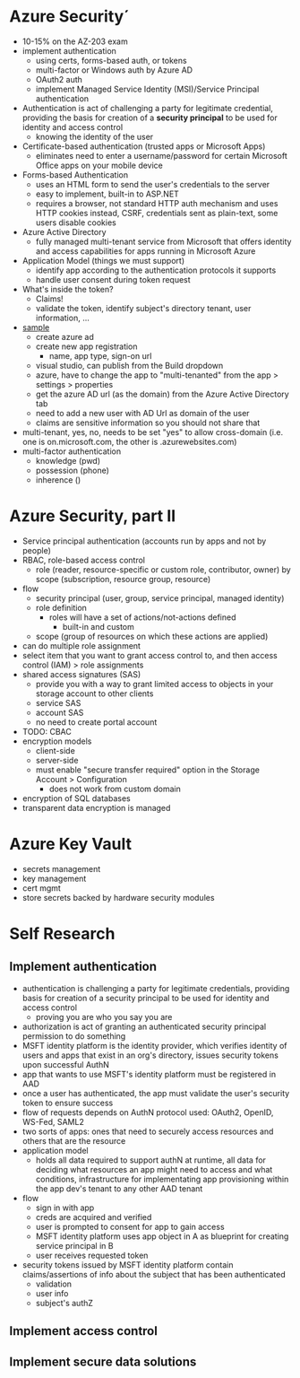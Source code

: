 # Azure Security´

- 10-15% on the AZ-203 exam
- implement authentication
  - using certs, forms-based auth, or tokens
  - multi-factor or Windows auth by Azure AD
  - OAuth2 auth
  - implement Managed Service Identity (MSI)/Service Principal authentication
- Authentication is act of challenging a party for legitimate credential, providing the basis for creation of a **security principal** to be used for identity and access control
  - knowing the identity of the user
- Certificate-based authentication (trusted apps or Microsoft Apps)
  - eliminates need to enter a username/password for certain Microsoft Office apps on your mobile device
- Forms-based Authentication
  - uses an HTML form to send the user's credentials to the server
  - easy to implement, built-in to ASP.NET
  - requires a browser, not standard HTTP auth mechanism and uses HTTP cookies instead, CSRF, credentials sent as plain-text, some users disable cookies
- Azure Active Directory
  - fully managed multi-tenant service from Microsoft that offers identity and access capabilities for apps running in Microsoft Azure
- Application Model (things we must support)
  - identify app according to the authentication protocols it supports
  - handle user consent during token request
- What's inside the token?
  - Claims!
  - validate the token, identify subject's directory tenant, user information, ...
- [sample](https://github.com/AzureADQuickStarts/AppModelv2-WebApp-OpenIDConnect-DotNet)
  - create azure ad
  - create new app registration
    - name, app type, sign-on url
  - visual studio, can publish from the Build dropdown
  - azure, have to change the app to "multi-tenanted" from the app > settings > properties 
  - get the azure AD url (as the domain) from the Azure Active Directory tab
  - need to add a new user with AD Url as domain of the user
  - claims are sensitive information so you should not share that
- multi-tenant, yes, no, needs to be set "yes" to allow cross-domain (i.e. one is on.microsoft.com, the other is .azurewebsites.com)
- multi-factor authentication
  - knowledge (pwd)
  - possession (phone)
  - inherence ()

# Azure Security, part II
- Service principal authentication (accounts run by apps and not by people)
- RBAC, role-based access control
  - role (reader, resource-specific or custom role, contributor, owner) by scope (subscription, resource group, resource)
- flow
  - security principal (user, group, service principal, managed identity)
  - role definition
    - roles will have a set of actions/not-actions defined
      - built-in and custom  
  - scope (group of resources on which these actions are applied)
- can do multiple role assignment
- select item that you want to grant access control to, and then access control (IAM) > role assignments 
- shared access signatures (SAS)
  - provide you with a way to grant limited access to objects in your storage account to other clients
  - service SAS
  - account SAS
  - no need to create portal account
- TODO: CBAC
- encryption models
  - client-side
  - server-side
  - must enable "secure transfer required" option in the Storage Account > Configuration
    - does not work from custom domain
- encryption of SQL databases
- transparent data encryption is managed

# Azure Key Vault
- secrets management
- key management
- cert mgmt
- store secrets backed by hardware security modules


# Self Research

## Implement authentication

- authentication is challenging a party for legitimate credentials, providing basis for creation of a security principal to be used for identity and access control
  - proving you are who you say you are
- authorization is act of granting an authenticated security principal permission to do something
- MSFT identity platform is the identity provider, which verifies identity of users and apps that exist in an org's directory, issues security tokens upon successful AuthN
- app that wants to use MSFT's identity platform must be registered in AAD
- once a user has authenticated, the app must validate the user's security token to ensure success
- flow of requests depends on AuthN protocol used: OAuth2, OpenID, WS-Fed, SAML2
- two sorts of apps: ones that need to securely access resources and others that are the resource
- application model 
  - holds all data required to support authN at runtime, all data for deciding what resources an app might need to access and what conditions, infrastructure for implementating app provisioning within the app dev's tenant to any other AAD tenant
- flow
  - sign in with app
  - creds are acquired and verified
  - user is prompted to consent for app to gain access
  - MSFT identity platform uses app object in A as blueprint for creating service principal in B
  - user receives requested token
- security tokens issued by MSFT identity platform contain claims/assertions of info about the subject that has been authenticated
  - validation
  - user info
  - subject's authZ


## Implement access control

## Implement secure data solutions
